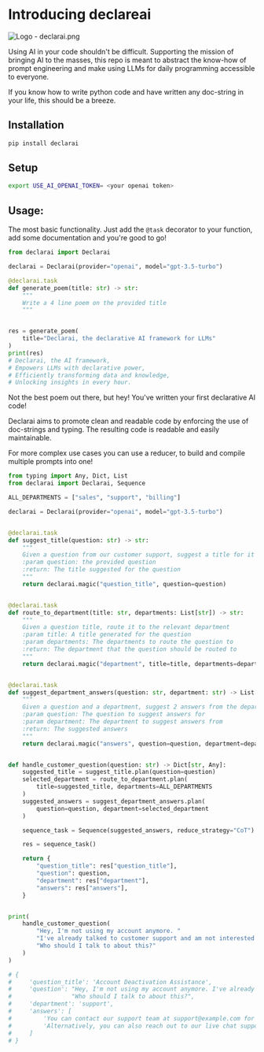 # Introducing declareai

![Logo - declarai.png](assets/Logo-declarai.png)

Using AI in your code shouldn't be difficult. Supporting the mission of bringing AI to the masses,
this repo is meant to abstract the know-how of prompt engineering and make using LLMs for daily programming accessible to everyone.

If you know how to write python code and have written any doc-string in your life, this should be a breeze.

## Installation
```bash
pip install declarai
```

## Setup
```bash
export USE_AI_OPENAI_TOKEN= <your openai token>
```

## Usage:
The most basic functionality. Just add the `@task` decorator to your function, add some documentation and you're good to go!
```python
from declarai import Declarai

declarai = Declarai(provider="openai", model="gpt-3.5-turbo")

@declarai.task
def generate_poem(title: str) -> str:
    """
    Write a 4 line poem on the provided title
    """


res = generate_poem(
    title="Declarai, the declarative AI framework for LLMs"
)
print(res)
# Declarai, the AI framework,
# Empowers LLMs with declarative power,
# Efficiently transforming data and knowledge,
# Unlocking insights in every hour.
```
Not the best poem out there, but hey! You've written your first declarative AI code!

Declarai aims to promote clean and readable code by enforcing the use of doc-strings and typing.
The resulting code is readable and easily maintainable.

For more complex use cases you can use a reducer, to build and compile multiple prompts into one!

```python
from typing import Any, Dict, List
from declarai import Declarai, Sequence

ALL_DEPARTMENTS = ["sales", "support", "billing"]

declarai = Declarai(provider="openai", model="gpt-3.5-turbo")


@declarai.task
def suggest_title(question: str) -> str:
    """
    Given a question from our customer support, suggest a title for it
    :param question: the provided question
    :return: The title suggested for the question
    """
    return declarai.magic("question_title", question=question)


@declarai.task
def route_to_department(title: str, departments: List[str]) -> str:
    """
    Given a question title, route it to the relevant department
    :param title: A title generated for the question
    :param departments: The departments to route the question to
    :return: The department that the question should be routed to
    """
    return declarai.magic("department", title=title, departments=departments)


@declarai.task
def suggest_department_answers(question: str, department: str) -> List[str]:
    """
    Given a question and a department, suggest 2 answers from the department's knowledge base
    :param question: The question to suggest answers for
    :param department: The department to suggest answers from
    :return: The suggested answers
    """
    return declarai.magic("answers", question=question, department=department)


def handle_customer_question(question: str) -> Dict[str, Any]:
    suggested_title = suggest_title.plan(question=question)
    selected_department = route_to_department.plan(
        title=suggested_title, departments=ALL_DEPARTMENTS
    )
    suggested_answers = suggest_department_answers.plan(
        question=question, department=selected_department
    )

    sequence_task = Sequence(suggested_answers, reduce_strategy="CoT")

    res = sequence_task()

    return {
        "question_title": res["question_title"],
        "question": question,
        "department": res["department"],
        "answers": res["answers"],
    }


print(
    handle_customer_question(
        "Hey, I'm not using my account anymore. "
        "I've already talked to customer support and am not interested in it anymore. "
        "Who should I talk to about this?"
    )
)

# {
#     'question_title': 'Account Deactivation Assistance',
#     'question': "Hey, I'm not using my account anymore. I've already talked to customer support and am not interested in it anymore. "
#                 "Who should I talk to about this?",
#     'department': 'support', 
#     'answers': [
#         'You can contact our support team at support@example.com for account deactivation assistance.',
#         'Alternatively, you can also reach out to our live chat support for immediate assistance regarding account deactivation.'
#     ]
# }
```
